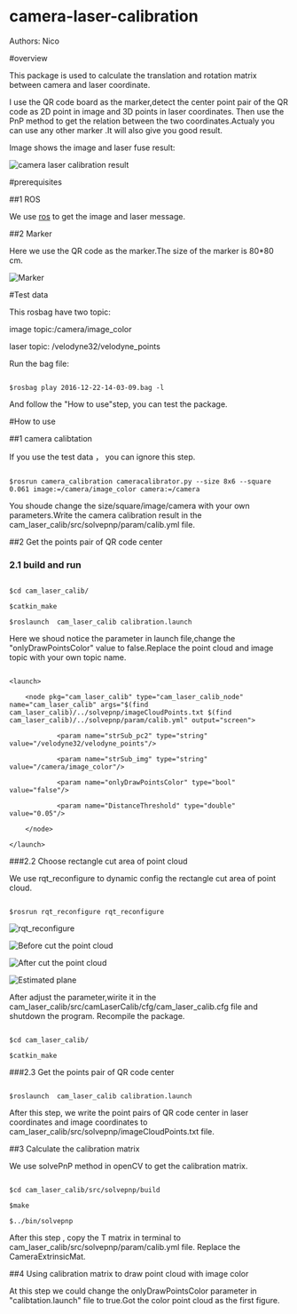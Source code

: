 # camera-laser-calibration
 Authors: Nico

#overview

This package is used to calculate the translation and rotation matrix between camera and laser coordinate.

I use the QR code board as the marker,detect the center point pair of the QR code as 2D point in image and 3D points in laser coordinates. Then use the PnP method to get the relation between the two coordinates.Actualy you can use any other marker .It will also give you good result.

Image shows the image and laser fuse result:

![](https://github.com/NicoChou/camera-laser-calibration/blob/master/screenshots/1.png "camera laser calibration result")

#prerequisites

##1 ROS

We use [ros](http://wiki.ros.org/indigo/Installation/Ubuntu) to get the image and laser message.

##2 Marker

Here we use the QR code as the marker.The size of the marker is 80*80 cm.


![](https://github.com/NicoChou/camera-laser-calibration/blob/master/screenshots/2.png  "Marker")


#Test data

This rosbag have two topic:

image topic:/camera/image_color 

laser topic: /velodyne32/velodyne_points

Run the bag file:

```

$rosbag play 2016-12-22-14-03-09.bag -l

```

And follow the "How to use"step, you can test the package.

#How to use 

##1 camera calibtation 

If you use the test data ， you can ignore this step.

```

$rosrun camera_calibration cameracalibrator.py --size 8x6 --square 0.061 image:=/camera/image_color camera:=/camera

```

You shoude change the size/square/image/camera with your own parameters.Write the camera calibration result in the cam_laser_calib/src/solvepnp/param/calib.yml file.

##2 Get the points pair of QR code center

### 2.1 build and run

```

$cd cam_laser_calib/

$catkin_make

$roslaunch  cam_laser_calib calibration.launch

```

Here we shoud notice the parameter in launch file,change the "onlyDrawPointsColor" value to false.Replace the point cloud and image topic with your own topic name.

```

<launch>

	<node pkg="cam_laser_calib" type="cam_laser_calib_node" name="cam_laser_calib" args="$(find cam_laser_calib)/../solvepnp/imageCloudPoints.txt $(find cam_laser_calib)/../solvepnp/param/calib.yml" output="screen">

		    <param name="strSub_pc2" type="string" value="/velodyne32/velodyne_points"/>

	   		<param name="strSub_img" type="string" value="/camera/image_color"/>

	  	 	<param name="onlyDrawPointsColor" type="bool" value="false"/>

		    <param name="DistanceThreshold" type="double" value="0.05"/>

	</node>

</launch>

```

###2.2 Choose rectangle cut area of  point cloud

We use rqt_reconfigure to dynamic config the rectangle cut area of  point cloud.

```

$rosrun rqt_reconfigure rqt_reconfigure 

```

![](https://github.com/NicoChou/camera-laser-calibration/blob/master/screenshots/3.png "rqt_reconfigure")

![](https://github.com/NicoChou/camera-laser-calibration/blob/master/screenshots/4.png "Before cut the point cloud")

![](https://github.com/NicoChou/camera-laser-calibration/blob/master/screenshots/5.png "After cut the point cloud")

![](https://github.com/NicoChou/camera-laser-calibration/blob/master/screenshots/6.png " Estimated plane")

After adjust the parameter,wirite it in the  cam_laser_calib/src/camLaserCalib/cfg/cam_laser_calib.cfg file and shutdown the program. Recompile the package.

```

$cd cam_laser_calib/

$catkin_make 

```

###2.3 Get the points pair of QR code center

```

$roslaunch  cam_laser_calib calibration.launch

```

After this step, we write the point pairs of QR code center in laser coordinates and  image coordinates to cam_laser_calib/src/solvepnp/imageCloudPoints.txt file.

##3 Calculate the calibration matrix

We use solvePnP method in openCV to get the calibration matrix.

```

$cd cam_laser_calib/src/solvepnp/build

$make

$../bin/solvepnp

```

After this step , copy the T matrix in terminal to cam_laser_calib/src/solvepnp/param/calib.yml file. Replace the CameraExtrinsicMat.

##4 Using calibration matrix to draw point cloud with image color

At this step we could change the onlyDrawPointsColor parameter in "calibtation.launch" file to true.Got the color point cloud as the first figure.



